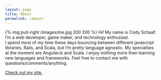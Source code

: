 ```yaml
---
layout: page
title: About
permalink: /about/
---
```


{% img pull-right /images/me.jpg 200 200 %}
Hi! 
My name is Cody Schaaf. 
I’m a web developer, game maker, and technology enthusiast.  
I spend most of my time these days bouncing between different javascript libraries, Rails, and Scala, but I’m pretty language agnostic.
My specialties at the moment are AngularJs and Scala.
I enjoy nothing more than learning new languages and frameworks.  Feel free to contact me with questions/comments/anything. 

<a class="page-link" href="http://codyschaaf.com">Check out my site.</a>
